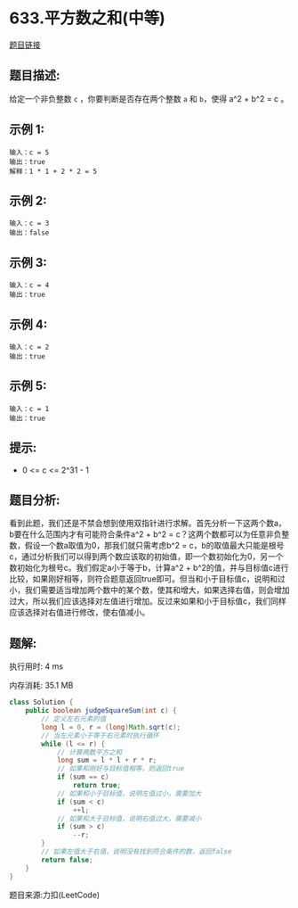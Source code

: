 # 633.平方数之和(中等)

[题目链接](https://leetcode-cn.com/problems/sum-of-square-numbers/)

## 题目描述:

给定一个非负整数 ```c``` ，你要判断是否存在两个整数 ```a``` 和 ```b```，使得 a^2 + b^2 = c 。

## 示例 1:

```
输入：c = 5
输出：true
解释：1 * 1 + 2 * 2 = 5
```

## 示例 2:

```
输入：c = 3
输出：false
```

## 示例 3:

```
输入：c = 4
输出：true
```

## 示例 4:

```
输入：c = 2
输出：true
```

## 示例 5:

```
输入：c = 1
输出：true
```

## 提示:

- 0 <= c <= 2^31 - 1

## 题目分析:

看到此题，我们还是不禁会想到使用双指针进行求解。首先分析一下这两个数a，b要在什么范围内才有可能符合条件a^2 + b^2 = c？这两个数都可以为任意非负整数，假设一个数a取值为0，那我们就只需考虑b^2 = c，b的取值最大只能是根号c，通过分析我们可以得到两个数应该取的初始值，即一个数初始化为0，另一个数初始化为根号c。我们假定a小于等于b，计算a^2 + b^2的值，并与目标值c进行比较，如果刚好相等，则符合题意返回true即可。但当和小于目标值c，说明和过小，我们需要适当增加两个数中的某个数，使其和增大，如果选择右值，则会增加过大，所以我们应该选择对左值进行增加。反过来如果和小于目标值c，我们同样应该选择对右值进行修改，使右值减小。

## 题解:

执行用时: 4 ms

内存消耗: 35.1 MB

```java
class Solution {
    public boolean judgeSquareSum(int c) {
        // 定义左右元素的值
        long l = 0, r = (long)Math.sqrt(c);
        // 当左元素小于等于右元素时执行循环
        while (l <= r) {
            // 计算两数平方之和
            long sum = l * l + r * r;
            // 如果和刚好与目标值相等，则返回true
            if (sum == c)
                return true;
            // 如果和小于目标值，说明左值过小，需要加大
            if (sum < c)
                ++l;
            // 如果和大于目标值，说明右值过大，需要减小
            if (sum > c)
                --r;
        }
        // 如果左值大于右值，说明没有找到符合条件的数，返回false
        return false;
    }
}
```

题目来源:力扣(LeetCode)
